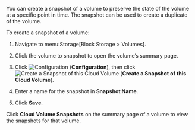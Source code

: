 You can create a snapshot of a volume to preserve the state of the
volume at a specific point in time. The snapshot can be used to create a
duplicate of the volume.

To create a snapshot of a volume:

1.  Navigate to menu:Storage\[Block Storage \> Volumes\].

2.  Click the volume to snapshot to open the volume’s summary page.

3.  Click ![Configuration](1847.png) (**Configuration**), then click
    ![Create a Snapshot of this Cloud Volume](volume-icon.png) (**Create
    a Snapshot of this Cloud Volume**).

4.  Enter a name for the snapshot in **Snapshot Name**.

5.  Click **Save**.

Click **Cloud Volume Snapshots** on the summary page of a volume to view
the snapshots for that volume.
